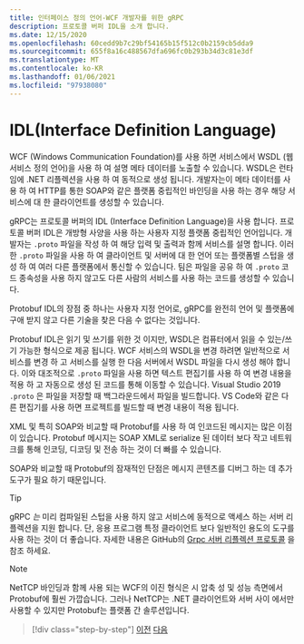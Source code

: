 ```yaml
---
title: 인터페이스 정의 언어-WCF 개발자를 위한 gRPC
description: 프로토콜 버퍼 IDL을 소개 합니다.
ms.date: 12/15/2020
ms.openlocfilehash: 60cedd9b7c29bf54165b15f512c0b2159cb5dda9
ms.sourcegitcommit: 655f8a16c488567dfa696fc0b293b34d3c81e3df
ms.translationtype: MT
ms.contentlocale: ko-KR
ms.lasthandoff: 01/06/2021
ms.locfileid: "97938080"
---
```

# <a name="interface-definition-language"></a>IDL(Interface Definition Language)

WCF (Windows Communication Foundation)를 사용 하면 서비스에서 WSDL (웹 서비스 정의 언어)을 사용 하 여 설명 메타 데이터를 노출할 수 있습니다. WSDL은 런타임에 .NET 리플렉션을 사용 하 여 동적으로 생성 됩니다. 개발자는이 메타 데이터를 사용 하 여 HTTP를 통한 SOAP와 같은 플랫폼 중립적인 바인딩을 사용 하는 경우 해당 서비스에 대 한 클라이언트를 생성할 수 있습니다.

gRPC는 프로토콜 버퍼의 IDL (Interface Definition Language)을 사용 합니다. 프로토콜 버퍼 IDL은 개방형 사양을 사용 하는 사용자 지정 플랫폼 중립적인 언어입니다. 개발자는 `.proto` 파일을 작성 하 여 해당 입력 및 출력과 함께 서비스를 설명 합니다. 이러한 `.proto` 파일을 사용 하 여 클라이언트 및 서버에 대 한 언어 또는 플랫폼별 스텁을 생성 하 여 여러 다른 플랫폼에서 통신할 수 있습니다. 팀은 파일을 공유 하 여 `.proto` 코드 종속성을 사용 하지 않고도 다른 사람의 서비스를 사용 하는 코드를 생성할 수 있습니다.

Protobuf IDL의 장점 중 하나는 사용자 지정 언어로, gRPC를 완전히 언어 및 플랫폼에 구애 받지 않고 다른 기술을 찾은 다음 수 없다는 것입니다.

Protobuf IDL은 읽기 및 쓰기를 위한 것 이지만, WSDL은 컴퓨터에서 읽을 수 있는/쓰기 가능한 형식으로 제공 됩니다. WCF 서비스의 WSDL을 변경 하려면 일반적으로 서비스를 변경 하 고 서비스를 실행 한 다음 서버에서 WSDL 파일을 다시 생성 해야 합니다. 이와 대조적으로 `.proto` 파일을 사용 하면 텍스트 편집기를 사용 하 여 변경 내용을 적용 하 고 자동으로 생성 된 코드를 통해 이동할 수 있습니다. Visual Studio 2019 `.proto` 은 파일을 저장할 때 백그라운드에서 파일을 빌드합니다. VS Code와 같은 다른 편집기를 사용 하면 프로젝트를 빌드할 때 변경 내용이 적용 됩니다.

XML 및 특히 SOAP와 비교할 때 Protobuf를 사용 하 여 인코드된 메시지는 많은 이점이 있습니다. Protobuf 메시지는 SOAP XML로 serialize 된 데이터 보다 작고 네트워크를 통해 인코딩, 디코딩 및 전송 하는 것이 더 빠를 수 있습니다.

SOAP와 비교할 때 Protobuf의 잠재적인 단점은 메시지 콘텐츠를 디버그 하는 데 추가 도구가 필요 하기 때문입니다.

> [!TIP]
> gRPC *는* 미리 컴파일된 스텁을 사용 하지 않고 서비스에 동적으로 액세스 하는 서버 리플렉션을 지원 합니다. 단, 응용 프로그램 특정 클라이언트 보다 일반적인 용도의 도구를 사용 하는 것이 더 좋습니다. 자세한 내용은 GitHub의 [Grpc 서버 리플렉션 프로토콜](https://github.com/grpc/grpc/blob/master/doc/server-reflection.md) 을 참조 하세요.

> [!NOTE]
> NetTCP 바인딩과 함께 사용 되는 WCF의 이진 형식은 시 압축 성 및 성능 측면에서 Protobuf에 훨씬 가깝습니다. 그러나 NetTCP는 .NET 클라이언트와 서버 사이 에서만 사용할 수 있지만 Protobuf는 플랫폼 간 솔루션입니다.

>[!div class="step-by-step"]
>[이전](approach.md)
>[다음](network-protocols.md)
